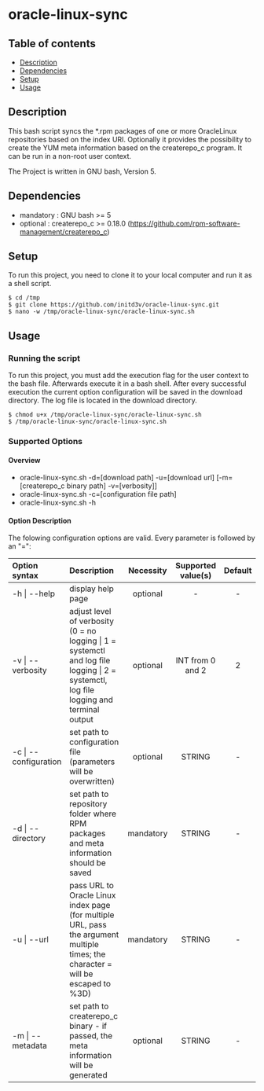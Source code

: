 # oracle-linux-sync

## Table of contents
* [Description](#description)
* [Dependencies](#dependencies)
* [Setup](#setup)
* [Usage](#usage)

## Description
This bash script syncs the *.rpm packages of one or more OracleLinux repositories based on the index URI. Optionally it provides the possibility to create the YUM meta information based on the createrepo_c program. It can be run in a non-root user context.

The Project is written in GNU bash, Version 5.

## Dependencies
* mandatory : GNU bash          >= 5
* optional : createrepo_c      >= 0.18.0 (https://github.com/rpm-software-management/createrepo_c)

## Setup
To run this project, you need to clone it to your local computer and run it as a shell script.

```
$ cd /tmp
$ git clone https://github.com/initd3v/oracle-linux-sync.git
$ nano -w /tmp/oracle-linux-sync/oracle-linux-sync.sh
```
## Usage

### Running the script

To run this project, you must add the execution flag for the user context to the bash file. Afterwards execute it in a bash shell. 
After every successful execution the current option configuration will be saved in the download directory.
The log file is located in the download directory.

```
$ chmod u+x /tmp/oracle-linux-sync/oracle-linux-sync.sh
$ /tmp/oracle-linux-sync/oracle-linux-sync.sh
```

### Supported Options

#### Overview

* oracle-linux-sync.sh -d=[download path] -u=[download url] [-m=[createrepo_c binary path] -v=[verbosity]]
* oracle-linux-sync.sh -c=[configuration file path]
* oracle-linux-sync.sh -h

#### Option Description

The folowing configuration options are valid. Every parameter is followed by an "=":

| Option syntax        | Description                                                         | Necessity | Supported value(s)  | Default |
|:---------------------|:--------------------------------------------------------------------|:---------:|:-------------------:|:-------:|
| -h \| --help         | display help page                                                   | optional  | -                   | -       |
| -v \| --verbosity    | adjust level of verbosity (0 = no logging \| 1 = systemctl and log file logging \| 2 = systemctl, log file logging and terminal output | optional  | INT from 0 and 2 | 2      |
| -c \| --configuration| set path to configuration file (parameters will be overwritten)     | optional  | STRING              | -       |
| -d \| --directory    | set path to repository folder where RPM packages and meta information should be saved | mandatory | STRING | -  |
| -u \| --url          | pass URL to Oracle Linux index page (for multiple URL, pass the argument multiple times; the character = will be escaped to %3D) | mandatory | STRING | - |
| -m \| --metadata     | set path to createrepo_c binary - if passed, the meta information will be generated | optional | STRING | -     |
